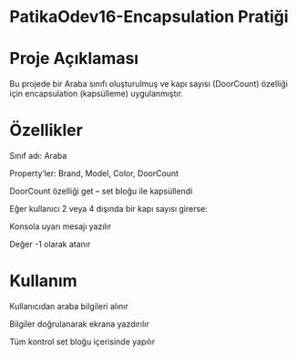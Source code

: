 # PatikaOdev16-Encapsulation Pratiği
# Proje Açıklaması
Bu projede bir Araba sınıfı oluşturulmuş ve kapı sayısı (DoorCount) özelliği için encapsulation (kapsülleme) uygulanmıştır.


# Özellikler
Sınıf adı: Araba

Property’ler: Brand, Model, Color, DoorCount

DoorCount özelliği get – set bloğu ile kapsüllendi 

Eğer kullanıcı 2 veya 4 dışında bir kapı sayısı girerse:

Konsola uyarı mesajı yazılır

Değer -1 olarak atanır

# Kullanım
Kullanıcıdan araba bilgileri alınır

Bilgiler doğrulanarak ekrana yazdırılır

Tüm kontrol set bloğu içerisinde yapılır
